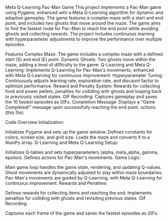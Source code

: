 Meta Q-Learning Pac-Man Game
This project implements a Pac-Man game using Pygame, enhanced with a Meta Q-Learning algorithm for dynamic and adaptive gameplay. The game features a complex maze with a start and end point, and includes two ghosts that move around the maze. The game aims to find the fastest route for Pac-Man to reach the end point while avoiding ghosts and collecting rewards. The project includes continuous learning with hyperparameter adjustments to improve the performance over multiple episodes.

Features
Complex Maze: The game includes a complex maze with a defined start (S) and end (E) point.
Dynamic Ghosts: Two ghosts move within the maze, adding a level of difficulty to the game.
Q-Learning and Meta Q-Learning: Implements Q-Learning for Pac-Man's movements, enhanced with Meta Q-Learning for continuous improvement.
Hyperparameter Tuning: Continuously adjusts learning rate, exploration rate, and discount factor to optimize performance.
Reward and Penalty System: Rewards for collecting food and power pellets, penalties for colliding with ghosts and looping back to previously visited states.
GIF Recording: Captures gameplay and saves the 10 fastest episodes as GIFs.
Completion Message: Displays a "Game Completed!" message upon successfully reaching the end point.
uctions (this file).

Code Overview
Initialization:

Initializes Pygame and sets up the game window.
Defines constants for colors, screen size, and grid size.
Loads the maze and converts it to a NumPy array.
Q-Learning and Meta Q-Learning Setup:

Initializes Q-tables and sets hyperparameters (alpha, meta_alpha, gamma, epsilon).
Defines actions for Pac-Man's movements.
Game Logic:

Main game loop handles the game state, rendering, and updating Q-values.
Ghost movements are dynamically adjusted to stay within maze boundaries.
Pac-Man's movements are guided by Q-Learning, with Meta Q-Learning for continuous improvement.
Rewards and Penalties:

Defines rewards for collecting items and reaching the end.
Implements penalties for colliding with ghosts and revisiting previous states.
GIF Recording:

Captures each frame of the game and saves the fastest episodes as GIFs.
